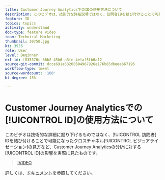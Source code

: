 ```yaml
---
title: Customer Journey AnalyticsでのIDの使用方法について
description: このビデオは、技術的な詳細説明ではなく、訪問者IDを結び付けることで可能になる、クロスチャネルのビジュアライゼーションの調査を含め、IDがAdobeCustomer Journey Analyticsの分析に与える影響を実際に調べたものです。
feature: ID
topics: topics
activity: understand
doc-type: feature video
team: Technical Marketing
thumbnail: 30750.jpg
kt: 3955
role: User
level: Beginner
exl-id: f835376c-36b8-45b6-a3fe-4efaf5fb6a12
source-git-commit: dcce691a53200504967926e176b85dbeea667195
workflow-type: tm+mt
source-wordcount: '100'
ht-degree: 15%

---
```


# Customer Journey Analyticsでの[!UICONTROL ID]の使用方法について

このビデオは技術的な詳細に掘り下げるものではなく、[!UICONTROL 訪問者] IDを結び付けることで可能になったクロスチャネル[!UICONTROL ビジュアライゼーション]の見方など、Customer Journey Analyticsの分析に対する[!UICONTROL ID]の影響を実際に見たものです。

>[!VIDEO](https://video.tv.adobe.com/v/30750/?quality=12&enable10seconds=on&speedcontrol=on)

詳しくは、[ドキュメント](https://docs.adobe.com/content/help/ja-JP/analytics-platform/using/cja-landing.html)を参照してください。

